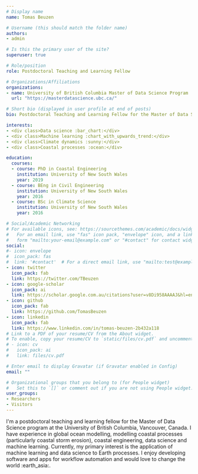 ```yaml
---
# Display name
name: Tomas Beuzen

# Username (this should match the folder name)
authors:
- admin

# Is this the primary user of the site?
superuser: true

# Role/position
role: Postdoctoral Teaching and Learning Fellow

# Organizations/Affiliations
organizations:
- name: University of British Columbia Master of Data Science Program
  url: "https://masterdatascience.ubc.ca/"

# Short bio (displayed in user profile at end of posts)
bio: Postdoctoral Teaching and Learning Fellow for the Master of Data Science course at the University of British Columbia, Vancouver, Canada

interests:
- <div class>Data science :bar_chart:</div>
- <div class>Machine learning :chart_with_upwards_trend:</div>
- <div class>Climate dynamics :sunny:</div>
- <div class>Coastal processes :ocean:</div>

education:
  courses:
  - course: PhD in Coastal Engineering
    institution: University of New South Wales
    year: 2019
  - course: BEng in Civil Engineering
    institution: University of New South Wales
    year: 2016
  - course: BSc in Climate Science
    institution: University of New South Wales
    year: 2016

# Social/Academic Networking
# For available icons, see: https://sourcethemes.com/academic/docs/widgets/#icons
#   For an email link, use "fas" icon pack, "envelope" icon, and a link in the
#   form "mailto:your-email@example.com" or "#contact" for contact widget.
social:
#- icon: envelope
#  icon_pack: fas
#  link: '#contact'  # For a direct email link, use "mailto:test@example.org".
- icon: twitter
  icon_pack: fab
  link: https://twitter.com/TBeuzen
- icon: google-scholar
  icon_pack: ai
  link: https://scholar.google.com.au/citations?user=v8Di958AAAAJ&hl=en
- icon: github
  icon_pack: fab
  link: https://github.com/TomasBeuzen
- icon: linkedin
  icon_pack: fab
  link: https://www.linkedin.com/in/tomas-beuzen-2b432a118
# Link to a PDF of your resume/CV from the About widget.
# To enable, copy your resume/CV to `static/files/cv.pdf` and uncomment the lines below.  
# - icon: cv
#   icon_pack: ai
#   link: files/cv.pdf

# Enter email to display Gravatar (if Gravatar enabled in Config)
email: ""

# Organizational groups that you belong to (for People widget)
#   Set this to `[]` or comment out if you are not using People widget.  
user_groups:
- Researchers
- Visitors
---
```


<div class=text-justify>I'm a postdoctoral teaching and learning fellow for the Master of Data Science program at the University of British Columbia, Vancouver, Canada. I have experience in global ocean modelling, modelling coastal processes (particularly coastal storm erosion), coastal engineering, data science and machine learning. Currently, my primary interest is the application of machine learning and data science to Earth processes. I enjoy developing software and apps for workflow automation and would love to change the world :earth_asia:.</div>
